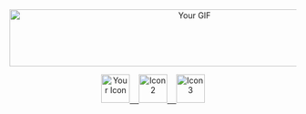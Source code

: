 <div align="center">
  <img src="https://camo.githubusercontent.com/05713a6b4f25d263e6d3bd0e7b22ddbe40749e6d2a3ae3b965f4e0cd37c8dd82/68747470733a2f2f726561646d652d747970696e672d7376672e6865726f6b756170702e636f6d3f73697a653d3430266475726174696f6e3d3330303026636f6c6f723d3330444337322663656e7465723d74727565267643656e7465723d747275652677696474683d383030266865696768743d313030266c696e65733d49276d2b616e2b416e64726f69642b446576656c6f7065723b" alt="Your GIF" width="634" height="100">
</div>

<p align="center">
  <a href="https://play.google.com/store/apps/dev?id=5114590928021528742&hl=tr&gl=US">
    <img src="https://cdn-icons-png.flaticon.com/512/888/888857.png" alt="Your Icon" width="50" height="50">&nbsp;&nbsp;&nbsp;
  </a>
  <a href="https://www.linkedin.com/in/eyy%C3%BCphan-%C3%A7ak%C4%B1r-261473190/">
    <img src="https://cdn-icons-png.flaticon.com/512/2504/2504923.png" alt="Icon 2" width="50" height="50">&nbsp;&nbsp;&nbsp;
  </a>
  <a href="mailto:eypan439@yaani.com">
    <img src="https://cdn-icons-png.flaticon.com/512/5968/5968534.png" alt="Icon 3" width="50" height="50">
  </a>
</p>
